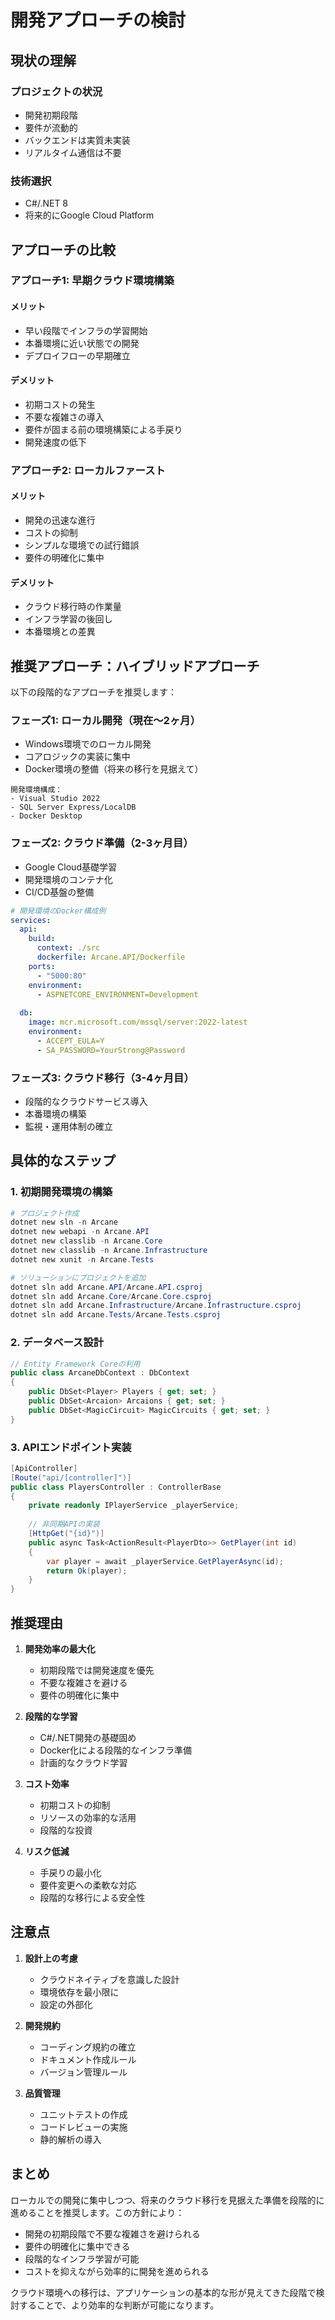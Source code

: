 # 開発アプローチの検討

## 現状の理解

### プロジェクトの状況
- 開発初期段階
- 要件が流動的
- バックエンドは実質未実装
- リアルタイム通信は不要

### 技術選択
- C#/.NET 8
- 将来的にGoogle Cloud Platform

## アプローチの比較

### アプローチ1: 早期クラウド環境構築

#### メリット
- 早い段階でインフラの学習開始
- 本番環境に近い状態での開発
- デプロイフローの早期確立

#### デメリット
- 初期コストの発生
- 不要な複雑さの導入
- 要件が固まる前の環境構築による手戻り
- 開発速度の低下

### アプローチ2: ローカルファースト

#### メリット
- 開発の迅速な進行
- コストの抑制
- シンプルな環境での試行錯誤
- 要件の明確化に集中

#### デメリット
- クラウド移行時の作業量
- インフラ学習の後回し
- 本番環境との差異

## 推奨アプローチ：ハイブリッドアプローチ

以下の段階的なアプローチを推奨します：

### フェーズ1: ローカル開発（現在～2ヶ月）
- Windows環境でのローカル開発
- コアロジックの実装に集中
- Docker環境の整備（将来の移行を見据えて）

```
開発環境構成：
- Visual Studio 2022
- SQL Server Express/LocalDB
- Docker Desktop
```

### フェーズ2: クラウド準備（2-3ヶ月目）
- Google Cloud基礎学習
- 開発環境のコンテナ化
- CI/CD基盤の整備

```yaml
# 開発環境のDocker構成例
services:
  api:
    build: 
      context: ./src
      dockerfile: Arcane.API/Dockerfile
    ports:
      - "5000:80"
    environment:
      - ASPNETCORE_ENVIRONMENT=Development
  
  db:
    image: mcr.microsoft.com/mssql/server:2022-latest
    environment:
      - ACCEPT_EULA=Y
      - SA_PASSWORD=YourStrong@Password
```

### フェーズ3: クラウド移行（3-4ヶ月目）
- 段階的なクラウドサービス導入
- 本番環境の構築
- 監視・運用体制の確立

## 具体的なステップ

### 1. 初期開発環境の構築
```powershell
# プロジェクト作成
dotnet new sln -n Arcane
dotnet new webapi -n Arcane.API
dotnet new classlib -n Arcane.Core
dotnet new classlib -n Arcane.Infrastructure
dotnet new xunit -n Arcane.Tests

# ソリューションにプロジェクトを追加
dotnet sln add Arcane.API/Arcane.API.csproj
dotnet sln add Arcane.Core/Arcane.Core.csproj
dotnet sln add Arcane.Infrastructure/Arcane.Infrastructure.csproj
dotnet sln add Arcane.Tests/Arcane.Tests.csproj
```

### 2. データベース設計
```csharp
// Entity Framework Coreの利用
public class ArcaneDbContext : DbContext
{
    public DbSet<Player> Players { get; set; }
    public DbSet<Arcaion> Arcaions { get; set; }
    public DbSet<MagicCircuit> MagicCircuits { get; set; }
}
```

### 3. APIエンドポイント実装
```csharp
[ApiController]
[Route("api/[controller]")]
public class PlayersController : ControllerBase
{
    private readonly IPlayerService _playerService;
    
    // 非同期APIの実装
    [HttpGet("{id}")]
    public async Task<ActionResult<PlayerDto>> GetPlayer(int id)
    {
        var player = await _playerService.GetPlayerAsync(id);
        return Ok(player);
    }
}
```

## 推奨理由

1. **開発効率の最大化**
   - 初期段階では開発速度を優先
   - 不要な複雑さを避ける
   - 要件の明確化に集中

2. **段階的な学習**
   - C#/.NET開発の基礎固め
   - Docker化による段階的なインフラ準備
   - 計画的なクラウド学習

3. **コスト効率**
   - 初期コストの抑制
   - リソースの効率的な活用
   - 段階的な投資

4. **リスク低減**
   - 手戻りの最小化
   - 要件変更への柔軟な対応
   - 段階的な移行による安全性

## 注意点

1. **設計上の考慮**
   - クラウドネイティブを意識した設計
   - 環境依存を最小限に
   - 設定の外部化

2. **開発規約**
   - コーディング規約の確立
   - ドキュメント作成ルール
   - バージョン管理ルール

3. **品質管理**
   - ユニットテストの作成
   - コードレビューの実施
   - 静的解析の導入

## まとめ

ローカルでの開発に集中しつつ、将来のクラウド移行を見据えた準備を段階的に進めることを推奨します。この方針により：

- 開発の初期段階で不要な複雑さを避けられる
- 要件の明確化に集中できる
- 段階的なインフラ学習が可能
- コストを抑えながら効率的に開発を進められる

クラウド環境への移行は、アプリケーションの基本的な形が見えてきた段階で検討することで、より効率的な判断が可能になります。